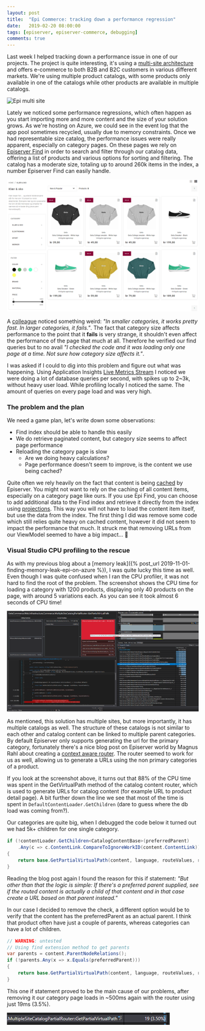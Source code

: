 ```yaml
---
layout: post
title:  "Epi Commerce: tracking down a performance regression"
date:   2019-02-20 08:00:00
tags: [episerver, episerver-commerce, debugging]
comments: true
---
```


Last week I helped tracking down a performance issue in one of our projects. The project is quite interesting, it's using a [multi-site architecture](https://www.episerver.com/learn/tech/technical-resources/multi-site/) and offers e-commerce to both B2B and B2C customers in various different markets. We're using multiple product catalogs, with some products only available in one of the catalogs while other products are available in multiple catalogs.

<p class="centered-image">
	<img src="https://www.episerver.com/4ab550/globalassets/assets-website-structure/New-Folder9/technical-resources/technical-overview/multi-site.png" alt="Epi multi site">
</p>

Lately we noticed some performance regressions, which often happen as you start importing more and more content and the size of your solution grows. As we're hosting on Azure, we could see in the event log that the app pool sometimes recycled, usually due to memory constraints. Once we had representable size catalog, the performance issues were really apparent, especially on category pages. On these pages we rely on [Episerver Find](https://www.episerver.com/products/platform/episerver-find/) in order to search and filter through our catalog data, offering a list of products and various options for sorting and filtering. The catalog has a moderate size, totaling up to around 260k items in the index, a number Episerver Find can easily handle.

<p class="centered-image">
	<img src="/assets/router-performance/0.category-page.png" alt="Example category page">
</p>

A [colleague](http://marisks.net/) noticed something weird: *"In smaller categories, it works pretty fast. In larger categories, it fails."*. The fact that category size affects performance to the point that it **fails** is very strange, it shouldn't even affect the performance of the page that much at all. Therefore he verified our find queries but to no avail *"I checked the code and it was loading only one page at a time. Not sure how category size affects it."*.

I was asked if I could to dig into this problem and figure out what was happening. Using Application Insights [Live Metrics Stream](https://docs.microsoft.com/en-us/azure/azure-monitor/app/live-stream) I noticed we were doing a lot of database queries per second, with spikes up to 2~3k, without heavy user load. While profiling locally I noticed the same. The amount of queries on every page load and was very high.

### The problem and the plan

We need a game plan, let's write down some observations:

- Find index should be able to handle this easily
- We do retrieve paginated content, but category size seems to affect page performance
- Reloading the category page is slow
  - Are we doing heavy calculations?
  - Page performance doesn't seem to improve, is the content we use being cached?

Quite often we rely heavily on the fact that content is being [cached](https://world.episerver.com/documentation/developer-guides/CMS/caching/) by Episerver. You might not want to rely on the caching of all content items, especially on a category page like ours. If you use Epi Find, you can choose to add additional data to the Find index and retrieve it directly from the index using [projections](https://world.episerver.com/documentation/developer-guides/find/NET-Client-API/searching/Projections/). This way you will not have to load the content item itself, but use the data from the index. The first thing I did was remove some code which still relies quite heavy on cached content, however it did not seem to impact the performance that much. It struck me that removing URLs from our ViewModel seemed to have a big impact... 🤔

### Visual Studio CPU profiling to the rescue

As with my previous blog about a [memory leak]({% post_url 2019-11-01-finding-memory-leak-epi-on-azure %}), I was quite lucky this time as well. Even though I was quite confused when I ran the CPU profiler, it was not hard to find the root of the problem. The screenshot shows the CPU time for loading a category with 1200 products, displaying only 40 products on the page, with around 5 variations each. As you can see it took almost 6 seconds of CPU time!

<p class="centered-image">
	<img src="/assets/router-performance/1.profiling.png" alt="Performance profiling">
</p>

As mentioned, this solution has multiple sites, but more importantly, it has multiple catalogs as well. The structure of these catalogs is not similar to each other and catalog content can be linked to multiple parent categories. By default Episerver only supports generating the url for the primary category, fortunately there's a nice blog post on Episerver world by Magnus Rahl about creating a [context aware router](https://world.episerver.com/blogs/Magnus-Rahl/Dates/2015/3/routing-context-aware-links-in-commerce-catalog/). The router seemed to work for us as well, allowing us to generate a URLs using the non primary categories of a product.

If you look at the screenshot above, it turns out that 88% of the CPU time was spent in the GetVirtualPath method of the catalog content router, which is used to generate URLs for catalog content (for example URL to product detail page). A bit further down the line we see that most of the time is spent in `DefaultContentLoader.GetChildren` (dare to guess where the db load was coming from?).

Our categories are quite big, when I debugged the code below it turned out we had 5k+ children for one single category.

```csharp
if (!contentLoader.GetChildren<CatalogContentBase>(preferredParent)
    .Any(c => c.ContentLink.CompareToIgnoreWorkID(content.ContentLink)))
{
    return base.GetPartialVirtualPath(content, language, routeValues, requestContext);
}
```

Reading the blog post again I found the reason for this if statement: *"But other than that the logic is simple: If there's a preferred parent supplied, see if the routed content is actually a child of that content and in that case create a URL based on that parent instead."*

In our case I decided to remove the check, a different option would be to verify that the content has the preferredParent as an actual parent. I think that product often have just a couple of parents, whereas categories can have a lot of children.
```csharp
// WARNING: untested
// Using find extension method to get parents
var parents = content.ParentNodeRelations();
if (!parents.Any(x => x.Equals(preferredParent)))
{
    return base.GetPartialVirtualPath(content, language, routeValues, requestContext);
}
```

This one if statement proved to be the main cause of our problems, after removing it our category page loads in ~500ms again with the router using just 19ms (3.5%).

<p class="centered-image">
	<img src="/assets/router-performance/2.result.png" alt="Time spent routing">
</p>
